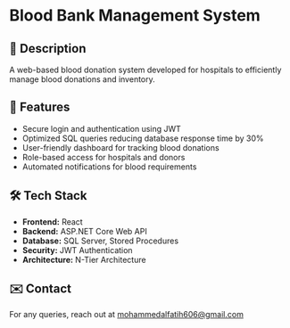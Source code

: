 # Blood Bank Management System

## 📌 Description
A web-based blood donation system developed for hospitals to efficiently manage blood donations and inventory.

## 🚀 Features
- Secure login and authentication using JWT
- Optimized SQL queries reducing database response time by 30%
- User-friendly dashboard for tracking blood donations
- Role-based access for hospitals and donors
- Automated notifications for blood requirements

## 🛠 Tech Stack
- **Frontend:** React  
- **Backend:** ASP.NET Core Web API  
- **Database:** SQL Server, Stored Procedures  
- **Security:** JWT Authentication  
- **Architecture:** N-Tier Architecture

## ✉️ Contact
For any queries, reach out at [mohammedalfatih606@gmail.com](mailto:mohammedalfatih606@gmail)
